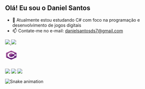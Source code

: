 ## Olá! Eu sou o Daniel Santos

- 🌱 Atualmente estou estudando C# com foco na programação e desenvolvimento de jogos digitais
- 📫 Contate-me no e-mail: danielsantosds7@gmail.com

<div>
  <a href="https://github.com/danielsantosds7">
  <img height="180em" src="https://github-readme-stats.vercel.app/api?username=danielsantosds7&show_icons=true&theme=tokyonight&include_all_commits=true&count_private=true"/>
  <img height="180em" src="https://github-readme-stats.vercel.app/api/top-langs/?username=danielsantosds7&layout=compact&langs_count=7&theme=tokyonight"/>
</div>
<div style="display: inline_block"><br>
  <img align="center" alt="Dan-Csharp" height="30" width="40" src="https://raw.githubusercontent.com/devicons/devicon/master/icons/csharp/csharp-original.svg">
</div>
  
##

<div>
  <a href="https://instagram.com/d.santoss____/" target="_blank"><img src="https://img.shields.io/badge/-Instagram-%23E4405F?style=for-the-badge&logo=instagram&logoColor=white" target="_blank"></a>
  <a href = "mailto:danielsantosds7@gmail.com"><img src="https://img.shields.io/badge/-Gmail-%23333?style=for-the-badge&logo=gmail&logoColor=white" target="_blank"></a>
  <a href="https://www.linkedin.com/in/daniel-santos-73a50b153/" target="_blank"><img src="https://img.shields.io/badge/-LinkedIn-%230077B5?style=for-the-badge&logo=linkedin&logoColor=white" target="_blank"></a> 
 
  ![Snake animation](https://github.com/dands7/dands7/blob/output/github-contribution-grid-snake.svg)
</div>
